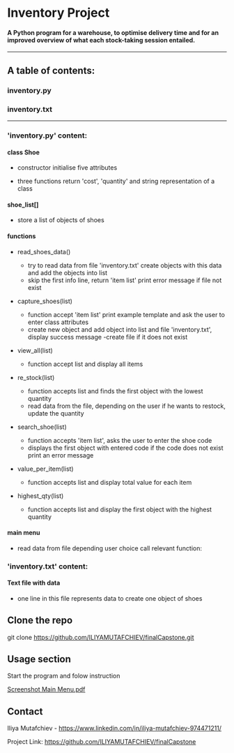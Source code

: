 

# Inventory Project

#### A Python program for a warehouse, to optimise delivery time and for an improved overview of what each stock-taking session entailed.
---------------------------------------------------------------

## A table of contents:

### inventory.py
### inventory.txt

---------------------------------------------------------------
### 'inventory.py' content:

#### class Shoe

- constructor initialise five attributes
    
- three functions return 'cost', 'quantity' and string representation of a class

#### shoe_list[]

- store a list of objects of shoes
    
#### functions

- read_shoes_data()
   - try to read data from file 'inventory.txt' create objects with this data and add the objects into list
   - skip the first info line, return 'item list' print error message if file not exist
   
- capture_shoes(list)
    - function accept 'item list' print example template and ask the user to enter class attributes
    - create new object and add object into list and file 'inventory.txt', display success message
    -create file if it does not exist
    
- view_all(list)
    - function accept list and display all items
    
- re_stock(list)
    - function accepts list and finds the first object with the lowest quantity
    - read data from the file, depending on the user if he wants to restock, update the quantity

- search_shoe(list)
    - function accepts 'item list', asks the user to enter the shoe code 
    - displays the first object with entered code if the code does not exist print an error message
    
- value_per_item(list)
    - function accepts list and display total value for each item

- highest_qty(list)
    - function accepts list and display the first object with the highest quantity

#### main menu
- read data from file depending user choice call relevant function:

    
    
### 'inventory.txt' content:

#### Text file with data
- one line in this file represents data to create one object of shoes


## Clone the repo
git clone https://github.com/ILIYAMUTAFCHIEV/finalCapstone.git


## Usage section

Start the program and folow instruction

[Screenshot Main Menu.pdf](https://github.com/ILIYAMUTAFCHIEV/finalCapstone/files/10834655/Screenshot.Main.Menu.pdf)

## Contact
Iliya Mutafchiev - https://www.linkedin.com/in/iliya-mutafchiev-974471211/

Project Link: https://github.com/ILIYAMUTAFCHIEV/finalCapstone
